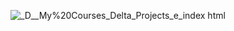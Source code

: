 ![_D__My%20Courses_Delta_Projects_e_index html](https://github.com/UsmanK7/ExpressVpnClone/assets/95441787/634d7397-bf99-4870-9340-944705a195bd)
